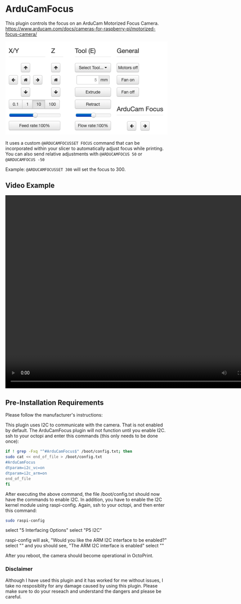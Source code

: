 # ArduCamFocus

This plugin controls the focus on an ArduCam Motorized Focus Camera.  https://www.arducam.com/docs/cameras-for-raspberry-pi/motorized-focus-camera/

![screenshot](extras/assets/img/plugins/ArduCamFocus/ControlScreenShot.png)

It uses a custom `@ARDUCAMFOCUSSET FOCUS` command that can be incorporated within your slicer to automatically adjust focus while printing. 
You can also send relative adjustments with `@ARDUCAMFOCUS 50` or `@ARDUCAMFOCUS -50`

Example: `@ARDUCAMFOCUSSET 300` will set the focus to 300.

## Video Example

<video  width="800" height="600" src="extras/assets/img/plugins/ArduCamFocus/ArduCamFocusScreenCap.mov"></video>

## Pre-Installation Requirements

Please follow the manufacturer's instructions:

This plugin uses I2C to communicate with the camera.  That is not enabled by default.  The ArduCamFocus plugin will not function until
you enable I2C.
  ssh to your octopi and enter this commands (this only needs to be done once):
```bash
if ! grep -Fxq "^#ArduCamFocus$" /boot/config.txt; then
sudo cat << end_of_file > /boot/config.txt
#ArduCamFocus
dtparam=i2c_vc=on
dtparam=i2c_arm=on
end_of_file
fi
```
After executing the above command, the file /boot/config.txt should now have the commands to enable I2C.  In addition, you have to enable the I2C
kernel module using raspi-config.  Again, ssh to your octopi, and then enter this command:
```bash
sudo raspi-config
```

select "5 Interfacing Options"
select "P5 I2C"

raspi-config will ask, "Would you like the ARM I2C interface to be enabled?"
select "<Yes>"
and you should see, "The ARM I2C interface is enabled"
select "<Finish>"

After you reboot, the camera should become operational in OctoPrint.
    
### Disclaimer

Although I have used this plugin and it has worked for me without issues, I take no resposiblity for any damage caused by using this plugin. Please make sure to do your reseach and understand the dangers and please be careful.

